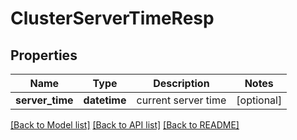 # ClusterServerTimeResp

## Properties
Name | Type | Description | Notes
------------ | ------------- | ------------- | -------------
**server_time** | **datetime** | current server time | [optional] 

[[Back to Model list]](../README.md#documentation-for-models) [[Back to API list]](../README.md#documentation-for-api-endpoints) [[Back to README]](../README.md)


